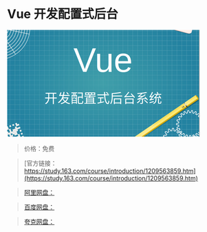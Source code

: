 # Vue 开发配置式后台

![img](../../../assets/study163/free/bf63fb6fbf944157b41569199ac37e93.png)

> 价格：免费

> [官方链接：https://study.163.com/course/introduction/1209563859.htm](https://study.163.com/course/introduction/1209563859.htm)

> [阿里网盘：]()

> [百度网盘：]()

> [夸克网盘：]()
